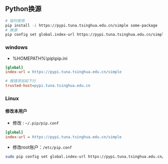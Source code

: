 <!-- 
title: Python基础
sort: 
--> 

## Python换源

```bash
# 临时使用
pip install -i https://pypi.tuna.tsinghua.edu.cn/simple some-package
# 换源
pip config set global.index-url https://pypi.tuna.tsinghua.edu.cn/simple
```

### windows

- %HOMEPATH%\pip\pip.ini

```ini
[global]
index-url = https://pypi.tuna.tsinghua.edu.cn/simple

# 报错添加如下行
trusted-host=pypi.tuna.tsinghua.edu.cn
```


### Linux

#### **修改本用户**

- 修改 : `~/.pip/pip.conf`


```ini
[global]
index-url = https://pypi.tuna.tsinghua.edu.cn/simple
```

- 修改root账户：`/etc/pip.conf`

```bash
sudo pip config set global.index-url https://pypi.tuna.tsinghua.edu.cn/simple
```
